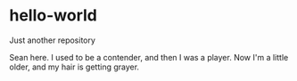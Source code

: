 # hello-world
Just another repository

Sean here. I used to be a contender, and then I was a player. Now I'm a little older, and my hair is getting grayer. 

